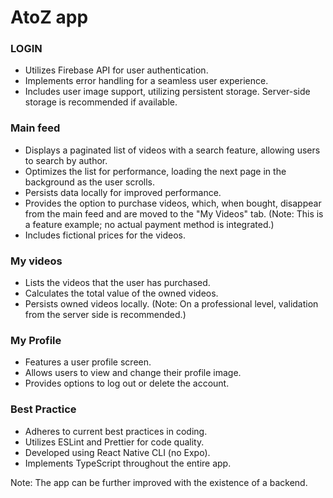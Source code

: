 # AtoZ app

### LOGIN
- Utilizes Firebase API for user authentication.
- Implements error handling for a seamless user experience.
- Includes user image support, utilizing persistent storage. Server-side storage is recommended if available.

### Main feed 
- Displays a paginated list of videos with a search feature, allowing users to search by author.
- Optimizes the list for performance, loading the next page in the background as the user scrolls.
- Persists data locally for improved performance.
- Provides the option to purchase videos, which, when bought, disappear from the main feed and are moved to the "My Videos" tab.
     (Note: This is a feature example; no actual payment method is integrated.)
- Includes fictional prices for the videos.

### My videos
- Lists the videos that the user has purchased.
- Calculates the total value of the owned videos.
- Persists owned videos locally.
     (Note: On a professional level, validation from the server side is recommended.)

### My Profile
- Features a user profile screen.
- Allows users to view and change their profile image.
- Provides options to log out or delete the account.

### Best Practice
- Adheres to current best practices in coding.
- Utilizes ESLint and Prettier for code quality.
- Developed using React Native CLI (no Expo).
- Implements TypeScript throughout the entire app.
  
Note: The app can be further improved with the existence of a backend.
